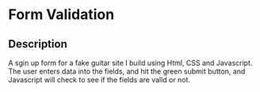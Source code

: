 # Form Validation 

## Description

A sgin up form for a fake guitar site I build using Html, CSS and Javascript. The user enters data into the fields, and hit the green submit button, 
and Javascript will check to see if the fields are valld or not.
